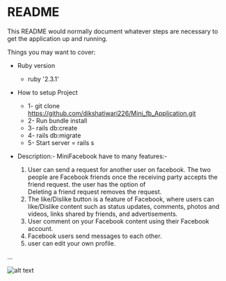 # README


This README would normally document whatever steps are necessary to get the
application up and running.

Things you may want to cover:

* Ruby version
    * ruby '2.3.1'

* How to setup Project
    * 1- git clone https://github.com/dikshatiwari226/Mini_fb_Application.git
    * 2- Run bundle install
    * 3- rails db:create
    * 4- rails db:migrate
    * 5- Start server = rails s
  
* Description:-
    MiniFacebook have to many features:-

    1. User can send a request for another user on facebook. The two people are Facebook
        friends once the receiving party accepts the friend request. the user has the option of  
        Deleting a friend request removes the request.
    2. The like/Dislike button is a feature of Facebook, where users can like/Dislike content
        such as status updates, comments, photos and videos, links shared by friends, and 
        advertisements. 
    3. User comment on your Facebook content using their Facebook account.
    4. Facebook users send messages to each other.
    5. user can edit your own profile.


...
 
   ![alt text](Mini_fb_Application/blob/master/Screenshot%20from%202020-01-17%2011-08-38.png)
   
   

